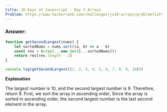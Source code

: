 ```yaml
---
title: 10 Days of Javascript - Day 3 Arrays
Problem: https://www.hackerrank.com/challenges/js10-arrays/problem?isFullScreen=true
---
```


### **Answer:**

```js
function getSecondLargest(nums) {
	let sortedNums = nums.sort((a, b) => a - b)
	const res = Array(...new Set([...sortedNums]))
	return res[res.length - 2]
}

console.log(getSecondLargest([1, 2, 3, 4, 5, 6, 7, 8, 9, 10]))
```

**Explanation**

The largest number is 10, and the second largest number is 9. Therefore, return 9. First, we sort the array in ascending order, Since the array is sorted in ascending order, the second largest number is the last second element in the array.
